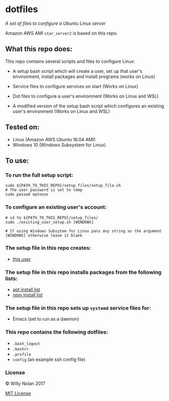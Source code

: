 # dotfiles
*A set of files to configure a Ubuntu Linux server*
 
Amazon AWS AMI `star_server2` is based on this repo.

## What this repo does:
This repo contains several scripts and files to configure Linux:
- A setup bash script which will create a user, set up that user's environment, install packages and install programs (works on Linux)

- Service files to configure services on start (Works on Linux)

- Dot files to configure a user's environment (Works on Linux and WSL)

- A modified version of the setup bash script which configures an existing user's environment (Works on Linux and WSL)
 
## Tested on:
- Linux (Amazon AWS Ubuntu 16.04 AMI)
- Windows 10 (Windows Subsystem for Linux)

## To use:
### To run the full setup script:
```shell
sudo ${PATH_TO_THIS_REPO}/setup_files/setup_file.sh
# The user password is set to temp
sudo passwd optonox
```

### To configure an existing user's account:
```shell
# cd to ${PATH_TO_THIS_REPO}/setup_files/
sudo ./existing_user_setup.sh [WINDOWS]

# If using Windows Subsytem for Linux pass any string as the argument [WINDOWS] otherwise leave it blank
```

### The setup file in this repo creates:
- [this user](setup_files/setup_file.sh#L5)

### The setup file in this repo installs packages from the following lists:
- [apt install list](setup_files/apt_files.txt)
- [npm install list](setup_files/npm_files.txt)

### The setup file in this repo sets up `systemd` service files for:
- Emacs (set to run as a daemon)

### This repo contains the following dotfiles:
- `.bash_logout`
- `.bashrc`
- `.profile`
- `config` (an example ssh config file)

### License

:copyright: Willy Nolan 2017 

[MIT License](http://en.wikipedia.org/wiki/MIT_License)

